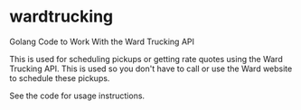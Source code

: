 # wardtrucking
Golang Code to Work With the Ward Trucking API

This is used for scheduling pickups or getting rate quotes using the Ward Trucking API.  This is used so you don't have to call or use the Ward website to schedule these pickups.

See the code for usage instructions.
